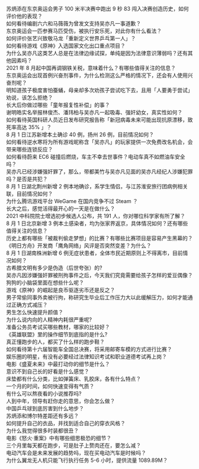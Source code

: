 苏炳添在东京奥运会男子 100 米半决赛中跑出 9 秒 83 闯入决赛创造历史，如何评价他的表现？  
如何看待编剧六六和马薇薇为曾发文支持吴亦凡一事道歉？  
东京奥运会一匹参赛马匹受伤，被执行安乐死，对此你有什么看法？  
如何评价张艺兴致敬马龙「重新定义世界乒乓第一人」？  
如何看待游戏《原神》入选国家文化出口重点项目？  
为什么吴亦凡这类艺人总是在法律边缘试探，单纯是因为法律意识薄弱吗？还有其他因素吗？  
2021 年 8 月起中国再调钢铁关税，意味着什么？有哪些值得关注的信息？  
东京奥运会出现首例兴奋剂事件，为什么检测这么严格的情况下，还会有人使用兴奋剂呢？  
明知道孩子极度害怕蚕蛹，母亲却多次劝孩子尝试吃下去，且用「人要勇于尝试」劝说，该怎么拒绝？  
长大后你做过哪些「童年报复性补偿」的事？  
谢明皓实名举报林俊杰、潘玮柏与吴亦凡一起吸毒、强奸幼女，真实性如何？  
如何看待英国科研人员近日发布研究报告称「新冠病毒未来可能出现抗原漂移，致死率高达 35% 」？  
8 月 1 日江苏新增本土确诊 40 例，扬州 26 例，目前情况如何？  
如何看待逆水寒将为所有游戏昵称含「吴亦凡」的玩家提供一次免费改名机会，会带来哪些连锁反应？  
如何看待蔚来 EC6 碰撞后燃烧，车主不幸去世事件？电动车真不如燃油车安全吗？  
吴亦凡已经涉嫌强奸罪了，那么，带都美竹与吴亦凡见面的吴亦凡经纪人涉嫌犯罪吗？是否是共犯？  
8 月 1 日湖北荆州新增 2 例本地确诊，系学生情侣，与江苏淮安旅行团病例相关联，目前情况如何？  
为什么腾讯游戏平台 WeGame 在国内竞争不过 Steam ？  
长大之后，感觉活得最开心的一天是在做什么？  
2021 中科院院士增选初步候选人公布，共 191 人，你对哪位科学家有所了解？  
8 月 1 日北京新增 3 例本土感染者，均为张家界返京，具体情况如何？还有哪些值得关注的信息？  
历史上都有哪些「被裁判偷走梦想」的比赛？有哪些比赛项目是容易产生黑幕的？  
《明日方舟》开发商「鹰角网络」风评是否突然变差？为什么？  
8 月 1 日湖南株洲新增 6 例无症状患者，全体市民近期原则上不得离市，目前情况如何？  
古希腊文明有多少是伪造（后世夸张）的?  
吴亦凡因涉嫌强奸罪被刑拘事件之后，今天我们究竟需要给孩子怎样的爱豆偶像？  
狗狗的小脑袋里面在想些什么呢？  
游戏《原神》的崛起是良币驱逐劣币还是反之？  
男子常偷同事外卖被行拘，称研究生毕业后工作压力大以此缓解压力，如何才能通过正确方式减压？  
男生怎么快速提升颜值？  
为什么说内向的人精神内耗很严重呢?  
准备公务员考试买哪些教材，哪家的比较好？  
《英雄联盟》里的操作细节到底指的是什么?  
真正懂跑步的人，都买了什么样的跑步鞋？  
如何看待第十六届智能车全国总决赛，将采用邮寄车模的方式进行比赛？  
娱乐圈的明星，有没有必要经过法律知识考试和职业道德考试再上岗？  
电影《盛夏未来》中最打动你的细节是什么？  
意识不到自己长的好看是什么感觉？  
床垫都有什么分类，比如弹簧床、乳胶床，各有什么特点？  
一个月的时间，如何快速变得有气质？  
有什么可以熬夜看的小说推荐吗?  
人到中年，领导有赶你走的意思，你会怎么做？  
中国乒乓球到底厉害到什么地步？  
苏炳添和博尔特差距还有多远？  
如何提升自己的衣品，并找到适合自己的穿衣风格？  
为什么我觉得很多时装都很丑？  
电影《怒火·重案》中有哪些细思极恐的细节？  
三个月里每天都在跑步，可是肚子上赘肉还在，要怎么减？  
电动汽车会是未来发展的趋势吗，现在买电动汽车是时候吗？  
为什么翼龙无人机只能飞行执行任务 5-6 小时，提供流量 1089.89M？  
